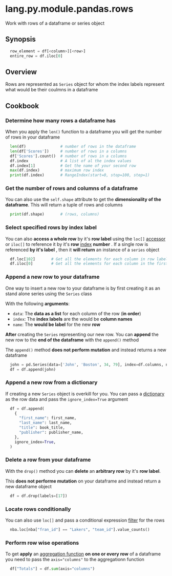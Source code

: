 # lang.py.module.pandas.rows

Work with rows of a dataframe or series object

## Synopsis

```py
  row_element = df[<column>][<row>]
  entire_row = df.iloc[0]
```

## Overview

Rows are represented as `Series` object for whom the index labels represent
what would be their coulmns in a dataframe

## Cookbook

### Determine how many rows a dataframe has

When you apply the `len()` function to a dataframe you will get the number of
rows in your dataframe

```py
  len(df)               # number of rows in the dataframe
  len(df['Scores'])     # number of rows in a columns
  df['Scores'].count()  # number of rows in a columns
  df.index              # A list of al the index values
  df.index[1]           # Get the name of your second row
  max(df.index)         # maximum row index
  print(df.index)       # RangeIndex(start=0, stop=100, step=1)
```

### Get the number of rows and columns of a dataframe

You can also use the `self.shape` attribute to get the **dimensionality of the
dataframe**. This will return a tuple of rows and columns

```py
  print(df.shape)       # (rows, columns)
```

### Select specified rows by index label

You can also **access a whole row** by it's **row label** using the `loc[]`
[accessor](./4sli.md)  or `iloc[]` to reference it by it's **row**
[index](./bzog.md) **number** . If a single row is referenced **by it's label**
, then it **will return** an instance of a `series` object

```py
  df.loc[102]       # Get all the elements for each column in row labeled 102
  df.iloc[0]        # Get all the elements for each column in the first row
```

### Append a new row to your dataframe

One way to insert a new row to your dataframe is by first creating it as an
stand alone series using the `Series` class

With the following **arguments**:

- `data`: The **data as a list** for each column of the row (**in order**)
- `index`: The **index labels** are the would be **column names**
- `name`: The **would be label** for the new **row**

**After** creating the `Series` representing our new row. You can **append** the
new row to the **end of the dataframe** with the `append()` method

The `append()` method **does not perform mutation** and instead returns a new
dataframe

```py
  john = pd.Series(data=['John', 'Boston', 34, 79], index=df.columns, name=17)
  df = df.append(john)
```

### Append a new row from a dictionary

If creating a new `Series` object is overkill for you. You can pass a
[dictionary](./0loj.md) as the row data and pass the `ignore_index=True` argument

```py
  df = df.append(
    {
      "first_name": first_name,
      "last_name": last_name,
      "title": book_title,
      "publisher": publisher_name,
    },
    ignore_index=True,
  )
```

### Delete a row from your dataframe

With the `drop()` method you can **delete** an **arbitrary row** by it's **row label**.

This **does not performe mutation** on your dataframe and instead return a new
dataframe object

```py
  df = df.drop(labels=[17])
```

### Locate rows conditionally

You can also use `loc[]` and pass a conditional expression [filter](./niq3.md)
for the rows

```py
  nba.loc[nba["fran_id"] == "Lakers", "team_id"].value_counts()
```

### Perform row wise operations

To get **apply** an [aggregation function](./l1ya.md) **on one or every row**
of a dataframe you need to pass the `axis="columns"` to the aggregationn function

```py
  df["Totals"] = df.sum(axis="columns")
```
